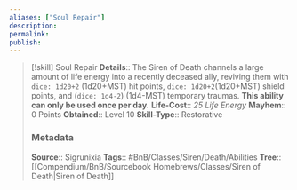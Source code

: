 ```yaml
---
aliases: ["Soul Repair"]
description: 
permalink: 
publish: 
---
```


> [!skill] Soul Repair
> **Details**:: The Siren of Death channels a large amount of life energy into a recently deceased ally, reviving them with `dice: 1d20+2` (1d20+MST) hit points, `dice: 1d20+2`(1d20+MST) shield points, and (`dice: 1d4-2`) (1d4-MST) temporary traumas. **This ability can only be used once per day.**
> **Life-Cost**:: *25 Life Energy*
> **Mayhem**:: 0 Points
> **Obtained**:: Level 10
> **Skill-Type**:: Restorative
> ### Metadata
> **Source**:: Sigrunixia
> **Tags**:: #BnB/Classes/Siren/Death/Abilities
> **Tree**:: [[Compendium/BnB/Sourcebook Homebrews/Classes/Siren of Death|Siren of Death]]
